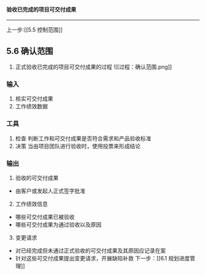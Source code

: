 #### 验收已完成的项目可交付成果
***
上一步:[[5.5 控制范围]]

## 5.6 确认范围
1. 正式验收已完成的项目可交付成果的过程
![[过程：确认范围.png]]

### 输入
1. 核实可交付成果
2. 工作绩效数据

### 工具
1. 检查
判断工作和可交付成果是否符合需求和产品验收标准
3. 决策
当由项目团队进行验收时，使用投票来形成结论

### 输出
1. 验收的可交付成果
* 由客户或发起人正式签字批准
2. 工作绩效信息
* 哪些可交付成果已被验收
* 哪些可交付成果为通过验收以及原因
3. 变更请求
* 对已经完成但未通过正式验收的可交付成果及其原因应记录在案
* 针对这些可交付成果提出变更请求，开展缺陷补救
下一步：[[6.1 规划进度管理]]